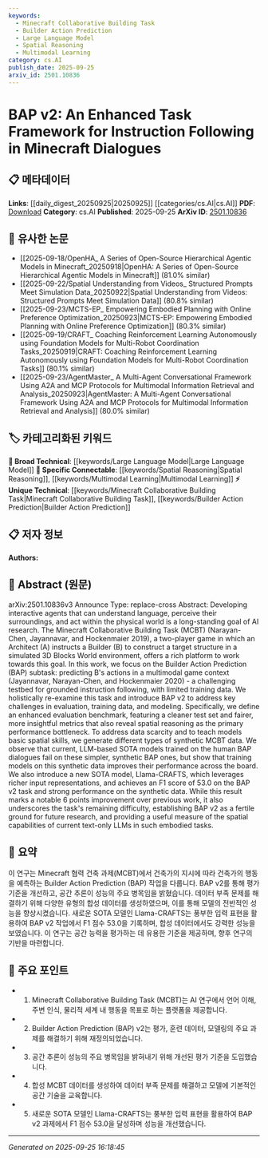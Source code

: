 ```yaml
---
keywords:
  - Minecraft Collaborative Building Task
  - Builder Action Prediction
  - Large Language Model
  - Spatial Reasoning
  - Multimodal Learning
category: cs.AI
publish_date: 2025-09-25
arxiv_id: 2501.10836
---
```


<!-- KEYWORD_LINKING_METADATA:
{
  "processed_timestamp": "2025-09-25T16:18:45.897197",
  "vocabulary_version": "1.0",
  "selected_keywords": [
    "Minecraft Collaborative Building Task",
    "Builder Action Prediction",
    "Large Language Model",
    "Spatial Reasoning",
    "Multimodal Learning"
  ],
  "rejected_keywords": [],
  "similarity_scores": {
    "Minecraft Collaborative Building Task": 0.8,
    "Builder Action Prediction": 0.75,
    "Large Language Model": 0.8,
    "Spatial Reasoning": 0.7,
    "Multimodal Learning": 0.78
  },
  "extraction_method": "AI_prompt_based",
  "budget_applied": true,
  "candidates_json": {
    "candidates": [
      {
        "surface": "Minecraft Collaborative Building Task",
        "canonical": "Minecraft Collaborative Building Task",
        "aliases": [
          "MCBT"
        ],
        "category": "unique_technical",
        "rationale": "This task is central to the paper and provides a specific context for linking related research on collaborative AI tasks.",
        "novelty_score": 0.7,
        "connectivity_score": 0.6,
        "specificity_score": 0.9,
        "link_intent_score": 0.8
      },
      {
        "surface": "Builder Action Prediction",
        "canonical": "Builder Action Prediction",
        "aliases": [
          "BAP"
        ],
        "category": "unique_technical",
        "rationale": "Key subtask in the research, crucial for linking studies on action prediction in AI.",
        "novelty_score": 0.65,
        "connectivity_score": 0.7,
        "specificity_score": 0.85,
        "link_intent_score": 0.75
      },
      {
        "surface": "Large Language Model",
        "canonical": "Large Language Model",
        "aliases": [
          "LLM"
        ],
        "category": "broad_technical",
        "rationale": "LLMs are fundamental to the paper's methodology, linking it to broader AI research.",
        "novelty_score": 0.3,
        "connectivity_score": 0.9,
        "specificity_score": 0.6,
        "link_intent_score": 0.8
      },
      {
        "surface": "Spatial Reasoning",
        "canonical": "Spatial Reasoning",
        "aliases": [],
        "category": "specific_connectable",
        "rationale": "Identified as a performance bottleneck, linking to research on reasoning capabilities in AI.",
        "novelty_score": 0.5,
        "connectivity_score": 0.75,
        "specificity_score": 0.7,
        "link_intent_score": 0.7
      },
      {
        "surface": "Multimodal Game Context",
        "canonical": "Multimodal Learning",
        "aliases": [
          "Multimodal Context"
        ],
        "category": "specific_connectable",
        "rationale": "The multimodal aspect is critical for understanding the task's complexity and linking to similar studies.",
        "novelty_score": 0.55,
        "connectivity_score": 0.8,
        "specificity_score": 0.75,
        "link_intent_score": 0.78
      }
    ],
    "ban_list_suggestions": [
      "evaluation benchmark",
      "training data",
      "synthetic data",
      "performance bottleneck"
    ]
  },
  "decisions": [
    {
      "candidate_surface": "Minecraft Collaborative Building Task",
      "resolved_canonical": "Minecraft Collaborative Building Task",
      "decision": "linked",
      "scores": {
        "novelty": 0.7,
        "connectivity": 0.6,
        "specificity": 0.9,
        "link_intent": 0.8
      }
    },
    {
      "candidate_surface": "Builder Action Prediction",
      "resolved_canonical": "Builder Action Prediction",
      "decision": "linked",
      "scores": {
        "novelty": 0.65,
        "connectivity": 0.7,
        "specificity": 0.85,
        "link_intent": 0.75
      }
    },
    {
      "candidate_surface": "Large Language Model",
      "resolved_canonical": "Large Language Model",
      "decision": "linked",
      "scores": {
        "novelty": 0.3,
        "connectivity": 0.9,
        "specificity": 0.6,
        "link_intent": 0.8
      }
    },
    {
      "candidate_surface": "Spatial Reasoning",
      "resolved_canonical": "Spatial Reasoning",
      "decision": "linked",
      "scores": {
        "novelty": 0.5,
        "connectivity": 0.75,
        "specificity": 0.7,
        "link_intent": 0.7
      }
    },
    {
      "candidate_surface": "Multimodal Game Context",
      "resolved_canonical": "Multimodal Learning",
      "decision": "linked",
      "scores": {
        "novelty": 0.55,
        "connectivity": 0.8,
        "specificity": 0.75,
        "link_intent": 0.78
      }
    }
  ]
}
-->

# BAP v2: An Enhanced Task Framework for Instruction Following in Minecraft Dialogues

## 📋 메타데이터

**Links**: [[daily_digest_20250925|20250925]] [[categories/cs.AI|cs.AI]]
**PDF**: [Download](https://arxiv.org/pdf/2501.10836.pdf)
**Category**: cs.AI
**Published**: 2025-09-25
**ArXiv ID**: [2501.10836](https://arxiv.org/abs/2501.10836)

## 🔗 유사한 논문
- [[2025-09-18/OpenHA_ A Series of Open-Source Hierarchical Agentic Models in Minecraft_20250918|OpenHA: A Series of Open-Source Hierarchical Agentic Models in Minecraft]] (81.0% similar)
- [[2025-09-22/Spatial Understanding from Videos_ Structured Prompts Meet Simulation Data_20250922|Spatial Understanding from Videos: Structured Prompts Meet Simulation Data]] (80.8% similar)
- [[2025-09-23/MCTS-EP_ Empowering Embodied Planning with Online Preference Optimization_20250923|MCTS-EP: Empowering Embodied Planning with Online Preference Optimization]] (80.3% similar)
- [[2025-09-19/CRAFT_ Coaching Reinforcement Learning Autonomously using Foundation Models for Multi-Robot Coordination Tasks_20250919|CRAFT: Coaching Reinforcement Learning Autonomously using Foundation Models for Multi-Robot Coordination Tasks]] (80.1% similar)
- [[2025-09-23/AgentMaster_ A Multi-Agent Conversational Framework Using A2A and MCP Protocols for Multimodal Information Retrieval and Analysis_20250923|AgentMaster: A Multi-Agent Conversational Framework Using A2A and MCP Protocols for Multimodal Information Retrieval and Analysis]] (80.0% similar)

## 🏷️ 카테고리화된 키워드
**🧠 Broad Technical**: [[keywords/Large Language Model|Large Language Model]]
**🔗 Specific Connectable**: [[keywords/Spatial Reasoning|Spatial Reasoning]], [[keywords/Multimodal Learning|Multimodal Learning]]
**⚡ Unique Technical**: [[keywords/Minecraft Collaborative Building Task|Minecraft Collaborative Building Task]], [[keywords/Builder Action Prediction|Builder Action Prediction]]

## 📋 저자 정보

**Authors:** 

## 📄 Abstract (원문)

arXiv:2501.10836v3 Announce Type: replace-cross 
Abstract: Developing interactive agents that can understand language, perceive their surroundings, and act within the physical world is a long-standing goal of AI research. The Minecraft Collaborative Building Task (MCBT) (Narayan-Chen, Jayannavar, and Hockenmaier 2019), a two-player game in which an Architect (A) instructs a Builder (B) to construct a target structure in a simulated 3D Blocks World environment, offers a rich platform to work towards this goal. In this work, we focus on the Builder Action Prediction (BAP) subtask: predicting B's actions in a multimodal game context (Jayannavar, Narayan-Chen, and Hockenmaier 2020) - a challenging testbed for grounded instruction following, with limited training data. We holistically re-examine this task and introduce BAP v2 to address key challenges in evaluation, training data, and modeling. Specifically, we define an enhanced evaluation benchmark, featuring a cleaner test set and fairer, more insightful metrics that also reveal spatial reasoning as the primary performance bottleneck. To address data scarcity and to teach models basic spatial skills, we generate different types of synthetic MCBT data. We observe that current, LLM-based SOTA models trained on the human BAP dialogues fail on these simpler, synthetic BAP ones, but show that training models on this synthetic data improves their performance across the board. We also introduce a new SOTA model, Llama-CRAFTS, which leverages richer input representations, and achieves an F1 score of 53.0 on the BAP v2 task and strong performance on the synthetic data. While this result marks a notable 6 points improvement over previous work, it also underscores the task's remaining difficulty, establishing BAP v2 as a fertile ground for future research, and providing a useful measure of the spatial capabilities of current text-only LLMs in such embodied tasks.

## 📝 요약

이 연구는 Minecraft 협력 건축 과제(MCBT)에서 건축가의 지시에 따라 건축가의 행동을 예측하는 Builder Action Prediction (BAP) 작업을 다룹니다. BAP v2를 통해 평가 기준을 개선하고, 공간 추론이 성능의 주요 병목임을 밝혔습니다. 데이터 부족 문제를 해결하기 위해 다양한 유형의 합성 데이터를 생성하였으며, 이를 통해 모델의 전반적인 성능을 향상시켰습니다. 새로운 SOTA 모델인 Llama-CRAFTS는 풍부한 입력 표현을 활용하여 BAP v2 작업에서 F1 점수 53.0을 기록하며, 합성 데이터에서도 강력한 성능을 보였습니다. 이 연구는 공간 능력을 평가하는 데 유용한 기준을 제공하며, 향후 연구의 기반을 마련합니다.

## 🎯 주요 포인트

- 1. Minecraft Collaborative Building Task (MCBT)는 AI 연구에서 언어 이해, 주변 인식, 물리적 세계 내 행동을 목표로 하는 플랫폼을 제공합니다.
- 2. Builder Action Prediction (BAP) v2는 평가, 훈련 데이터, 모델링의 주요 과제를 해결하기 위해 재정의되었습니다.
- 3. 공간 추론이 성능의 주요 병목임을 밝혀내기 위해 개선된 평가 기준을 도입했습니다.
- 4. 합성 MCBT 데이터를 생성하여 데이터 부족 문제를 해결하고 모델에 기본적인 공간 기술을 교육합니다.
- 5. 새로운 SOTA 모델인 Llama-CRAFTS는 풍부한 입력 표현을 활용하여 BAP v2 과제에서 F1 점수 53.0을 달성하며 성능을 개선했습니다.


---

*Generated on 2025-09-25 16:18:45*